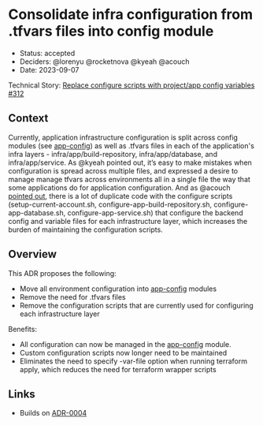 # Consolidate infra configuration from .tfvars files into config module

* Status: accepted
* Deciders: @lorenyu @rocketnova @kyeah @acouch
* Date: 2023-09-07

Technical Story: [Replace configure scripts with project/app config variables #312](https://github.com/navapbc/template-infra/issues/312)

## Context

Currently, application infrastructure configuration is split across config modules (see [app-config](/infra/app/app-config/)) as well as .tfvars files in each of the application's infra layers - infra/app/build-repository, infra/app/database, and infra/app/service. As @kyeah pointed out, it’s easy to make mistakes when configuration is spread across multiple files, and expressed a desire to manage manage tfvars across environments all in a single file the way that some applications do for application configuration. And as @acouch [pointed out](https://github.com/navapbc/template-infra/pull/282#discussion_r1219930653), there is a lot of duplicate code with the configure scripts (setup-current-account.sh, configure-app-build-repository.sh, configure-app-database.sh, configure-app-service.sh) that configure the backend config and variable files for each infrastructure layer, which increases the burden of maintaining the configuration scripts.

## Overview

This ADR proposes the following:

* Move all environment configuration into [app-config](/infra/app/app-config/) modules
* Remove the need for .tfvars files
* Remove the configuration scripts that are currently used for configuring each infrastructure layer

Benefits:

* All configuration can now be managed in the [app-config](/infra/app/app-config/) module.
* Custom configuration scripts now longer need to be maintained
* Eliminates the need to specify -var-file option when running terraform apply, which reduces the need for terraform wrapper scripts

## Links

* Builds on [ADR-0004](./0004-separate-terraform-backend-configs-into-separate-config-files.md)
